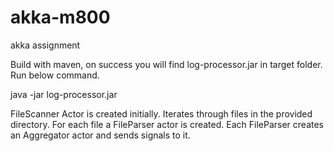 # akka-m800
akka assignment

Build with maven, on success you will find log-processor.jar in target folder. Run below command.

java -jar log-processor.jar <directory-path-with-files>


FileScanner Actor is created initially. Iterates through files in the provided directory. For each file a FileParser actor is created. Each FileParser creates an Aggregator actor and sends signals to it. 
